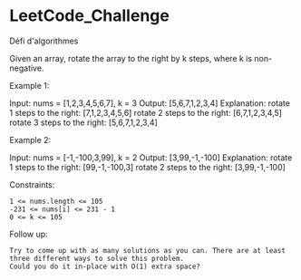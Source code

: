 # LeetCode_Challenge
Défi d'algorithmes

Given an array, rotate the array to the right by k steps, where k is non-negative.

 

Example 1:

Input: nums = [1,2,3,4,5,6,7], k = 3
Output: [5,6,7,1,2,3,4]
Explanation:
rotate 1 steps to the right: [7,1,2,3,4,5,6]
rotate 2 steps to the right: [6,7,1,2,3,4,5]
rotate 3 steps to the right: [5,6,7,1,2,3,4]

Example 2:

Input: nums = [-1,-100,3,99], k = 2
Output: [3,99,-1,-100]
Explanation: 
rotate 1 steps to the right: [99,-1,-100,3]
rotate 2 steps to the right: [3,99,-1,-100]

 

Constraints:

    1 <= nums.length <= 105
    -231 <= nums[i] <= 231 - 1
    0 <= k <= 105

 

Follow up:

    Try to come up with as many solutions as you can. There are at least three different ways to solve this problem.
    Could you do it in-place with O(1) extra space?
